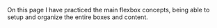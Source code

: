 On this page I have practiced the main flexbox concepts, being able to setup and organize the entire boxes and content.